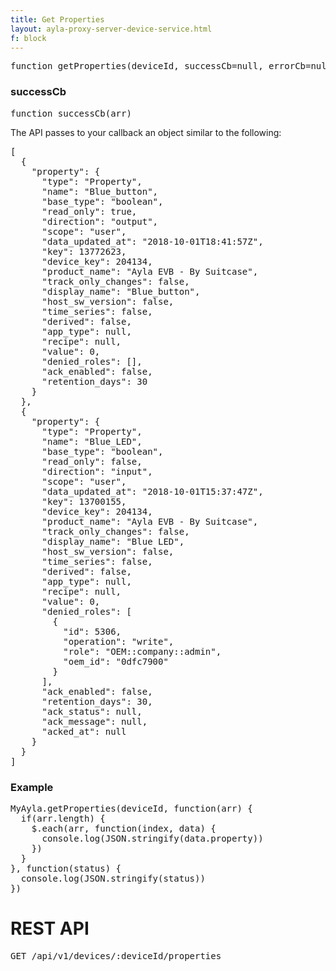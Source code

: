 ```yaml
---
title: Get Properties
layout: ayla-proxy-server-device-service.html
f: block
---
```


<pre class="light">
function getProperties(deviceId, successCb=null, errorCb=null)
</pre>

### successCb

<pre class="light">function successCb(arr)</pre>

The API passes to your callback an object similar to the following:

<pre class="light">
[
  {
    "property": {
      "type": "Property",
      "name": "Blue_button",
      "base_type": "boolean",
      "read_only": true,
      "direction": "output",
      "scope": "user",
      "data_updated_at": "2018-10-01T18:41:57Z",
      "key": 13772623,
      "device_key": 204134,
      "product_name": "Ayla EVB - By Suitcase",
      "track_only_changes": false,
      "display_name": "Blue_button",
      "host_sw_version": false,
      "time_series": false,
      "derived": false,
      "app_type": null,
      "recipe": null,
      "value": 0,
      "denied_roles": [],
      "ack_enabled": false,
      "retention_days": 30
    }
  },
  {
    "property": {
      "type": "Property",
      "name": "Blue_LED",
      "base_type": "boolean",
      "read_only": false,
      "direction": "input",
      "scope": "user",
      "data_updated_at": "2018-10-01T15:37:47Z",
      "key": 13700155,
      "device_key": 204134,
      "product_name": "Ayla EVB - By Suitcase",
      "track_only_changes": false,
      "display_name": "Blue LED",
      "host_sw_version": false,
      "time_series": false,
      "derived": false,
      "app_type": null,
      "recipe": null,
      "value": 0,
      "denied_roles": [
        {
          "id": 5306,
          "operation": "write",
          "role": "OEM::company::admin",
          "oem_id": "0dfc7900"
        }
      ],
      "ack_enabled": false,
      "retention_days": 30,
      "ack_status": null,
      "ack_message": null,
      "acked_at": null
    }
  }
]
</pre>

### Example

<pre class="light">
MyAyla.getProperties(deviceId, function(arr) {
  if(arr.length) {
    $.each(arr, function(index, data) {
      console.log(JSON.stringify(data.property))
    })
  }
}, function(status) {
  console.log(JSON.stringify(status))
})
</pre>

# REST API

<pre class="light">GET /api/v1/devices/:deviceId/properties</pre>
